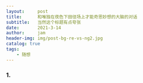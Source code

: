 ```yaml
---
layout:     post
title:      和唯独在夜色下田径场上才能奇思妙想的大脑的对话
subtitle:   当然这个标题有点夸张
date:       2021-3-14
author:     jam
header-img: img/post-bg-re-vs-ng2.jpg
catalog: true
tags:
    - 随想
---
```


### 1. 